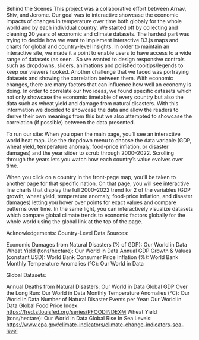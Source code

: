 Behind the Scenes
This project was a collaborative effort between Arnav, Shiv, and Jerome. Our goal was to interactive showcase the economic impacts of changes in temperature over time both globaly for the whole world and by each individual country. We started off by collecting and cleaning 20 years of economic and climate datasets. The hardest part was trying to decide how we want to implement interactive D3.js maps and charts for global and country-level insights. In order to maintain an interactive site, we made it a point to enable users to have access to a wide range of datasets (as seen .  So we wanted to design responsive controls such as dropdowns, sliders, animations and polished tooltips/legends to keep our viewers hooked. Another challenge that we faced was portraying datasets and showing the correlation between them. With economic changes, there are many factors that can influence how well an economy is doing. In order to correlate our two ideas, we found specific datasets which not only showcase the economic timetable of every country but also the data such as wheat yield and damage from natural disasters. With this information we decided to showcase the data and allow the readers to derive their own meanings from this but we also attempted to showcase the correlation (if possible) between the data presented. 

To run our site:
When you open the main page, you’ll see an interactive world heat map. Use the dropdown menu to choose the data variable (GDP, wheat yield, temperature anomaly, food-price inflation, or disaster damages) and the year slider to scrub through 2000–2022. Scrolling through the years lets you watch how each country’s value evolves over time.

When you click on a country in the front-page map, you’ll be taken to another page for that specific nation. On that page, you will see interactive line charts that display the full 2000–2022 trend for 2 of the variables (GDP growth, wheat yield, temperature anomaly, food-price inflation, and disaster damages) letting you hover over points for exact values and compare patterns over time. In the same light, you can interactively visualize datasets which compare global climate trends to economic factors globally for the whole world using the global link at the top of the page.  

Acknowledgements:
Country-Level Data Sources:

Economic Damages from Natural Disasters (% of GDP): Our World in Data
Wheat Yield (tons/hectare): Our World in Data
Annual GDP Growth & Values (constant USD): World Bank
Consumer Price Inflation (%): World Bank
Monthly Temperature Anomalies (°C): Our World in Data

Global Datasets:

Annual Deaths from Natural Disasters: Our World in Data
Global GDP Over the Long Run: Our World in Data
Monthly Temperature Anomalies (°C): Our World in Data
Number of Natural Disaster Events per Year: Our World in Data
Global Food Price Index: https://fred.stlouisfed.org/series/PFOODINDEXM
Wheat Yield (tons/hectare): Our World in Data
Global Rise In Sea Levels: https://www.epa.gov/climate-indicators/climate-change-indicators-sea-level




